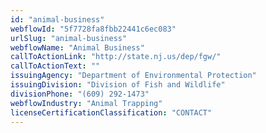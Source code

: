 ```yaml
---
id: "animal-business"
webflowId: "5f7728fa8fbb22441c6ec083"
urlSlug: "animal-business"
webflowName: "Animal Business"
callToActionLink: "http://state.nj.us/dep/fgw/"
callToActionText: ""
issuingAgency: "Department of Environmental Protection"
issuingDivision: "Division of Fish and Wildlife"
divisionPhone: "(609) 292-1473"
webflowIndustry: "Animal Trapping"
licenseCertificationClassification: "CONTACT"
---
```

